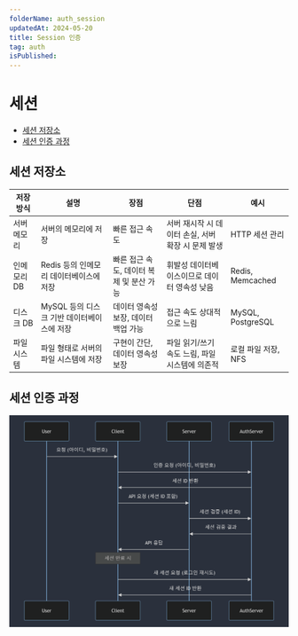 ```yaml
---
folderName: auth_session
updatedAt: 2024-05-20
title: Session 인증
tag: auth
isPublished:
---
```


# 세션

- [세션 저장소](#세션-저장소)
- [세션 인증 과정](#세션-인증-과정)

## 세션 저장소

| 저장 방식   | 설명                                       | 장점                                     | 단점                                               | 예시                |
| ----------- | ------------------------------------------ | ---------------------------------------- | -------------------------------------------------- | ------------------- |
| 서버 메모리 | 서버의 메모리에 저장                       | 빠른 접근 속도                           | 서버 재시작 시 데이터 손실, 서버 확장 시 문제 발생 | HTTP 세션 관리      |
| 인메모리 DB | Redis 등의 인메모리 데이터베이스에 저장    | 빠른 접근 속도, 데이터 복제 및 분산 가능 | 휘발성 데이터베이스이므로 데이터 영속성 낮음       | Redis, Memcached    |
| 디스크 DB   | MySQL 등의 디스크 기반 데이터베이스에 저장 | 데이터 영속성 보장, 데이터 백업 가능     | 접근 속도 상대적으로 느림                          | MySQL, PostgreSQL   |
| 파일 시스템 | 파일 형태로 서버의 파일 시스템에 저장      | 구현이 간단, 데이터 영속성 보장          | 파일 읽기/쓰기 속도 느림, 파일 시스템에 의존적     | 로컬 파일 저장, NFS |

## 세션 인증 과정

![img](images/session_auth.png)
